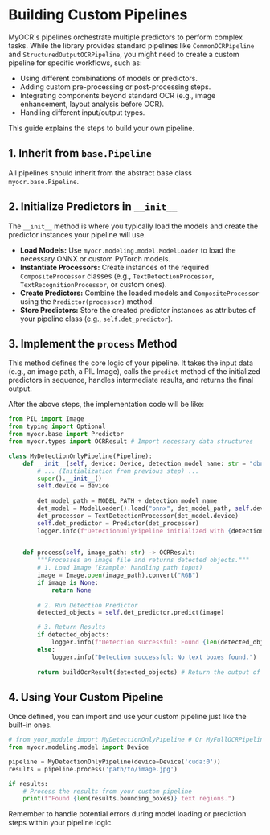 # Building Custom Pipelines

MyOCR's pipelines orchestrate multiple predictors to perform complex tasks. While the library provides standard pipelines like `CommonOCRPipeline` and `StructuredOutputOCRPipeline`, you might need to create a custom pipeline for specific workflows, such as:

*   Using different combinations of models or predictors.
*   Adding custom pre-processing or post-processing steps.
*   Integrating components beyond standard OCR (e.g., image enhancement, layout analysis before OCR).
*   Handling different input/output types.

This guide explains the steps to build your own pipeline.

## 1. Inherit from `base.Pipeline`

All pipelines should inherit from the abstract base class `myocr.base.Pipeline`.


## 2. Initialize Predictors in `__init__`

The `__init__` method is where you typically load the models and create the predictor instances your pipeline will use.

*   **Load Models:** Use `myocr.modeling.model.ModelLoader` to load the necessary ONNX or custom PyTorch models.
*   **Instantiate Processors:** Create instances of the required `CompositeProcessor` classes (e.g., `TextDetectionProcessor`, `TextRecognitionProcessor`, or custom ones).
*   **Create Predictors:** Combine the loaded models and `CompositeProcessor` using the `Predictor(processor)` method.
*   **Store Predictors:** Store the created predictor instances as attributes of your pipeline class (e.g., `self.det_predictor`).


## 3. Implement the `process` Method

This method defines the core logic of your pipeline. It takes the input data (e.g., an image path, a PIL Image), calls the `predict` method of the initialized predictors in sequence, handles intermediate results, and returns the final output.

After the above steps, the implementation code will be like:
```python
from PIL import Image
from typing import Optional
from myocr.base import Predictor
from myocr.types import OCRResult # Import necessary data structures

class MyDetectionOnlyPipeline(Pipeline):
    def __init__(self, device: Device, detection_model_name: str = "dbnet++.onnx"):
        # ... (Initialization from previous step) ...
        super().__init__()
        self.device = device
        
        det_model_path = MODEL_PATH + detection_model_name
        det_model = ModelLoader().load("onnx", det_model_path, self.device)
        det_processor = TextDetectionProcessor(det_model.device)
        self.det_predictor = Predictor(det_processor)
        logger.info(f"DetectionOnlyPipeline initialized with {detection_model_name} on {device.name}")
        

    def process(self, image_path: str) -> OCRResult:
        """Processes an image file and returns detected objects."""
        # 1. Load Image (Example: handling path input)
        image = Image.open(image_path).convert("RGB")
        if image is None:
            return None
            
        # 2. Run Detection Predictor
        detected_objects = self.det_predictor.predict(image)

        # 3. Return Results
        if detected_objects:
            logger.info(f"Detection successful: Found {len(detected_objects.bounding_boxes)} boxes.")
        else:
            logger.info("Detection successful: No text boxes found.")
        
        return buildOcrResult(detected_objects) # Return the output of the detection predictor
```


## 4. Using Your Custom Pipeline

Once defined, you can import and use your custom pipeline just like the built-in ones.

```python
# from your_module import MyDetectionOnlyPipeline # Or MyFullOCRPipeline
from myocr.modeling.model import Device

pipeline = MyDetectionOnlyPipeline(device=Device('cuda:0'))
results = pipeline.process('path/to/image.jpg')

if results:
    # Process the results from your custom pipeline
    print(f"Found {len(results.bounding_boxes)} text regions.")
```

Remember to handle potential errors during model loading or prediction steps within your pipeline logic.